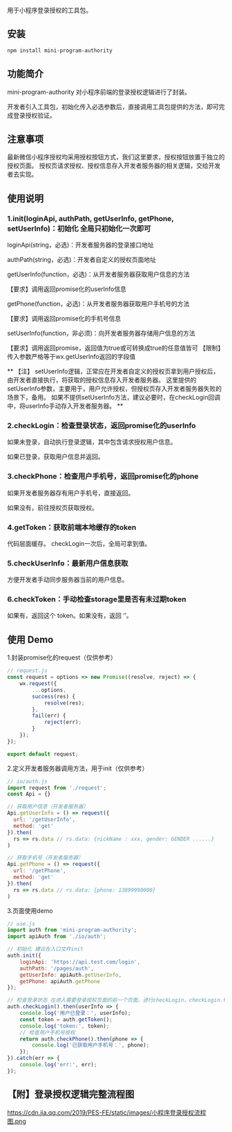用于小程序登录授权的工具包。

## 安装
```bash
npm install mini-program-authority
```

## 功能简介
mini-program-authority 对小程序前端的登录授权逻辑进行了封装。

开发者引入工具包，初始化传入必选参数后，直接调用工具包提供的方法，即可完成登录授权验证。

## 注意事项
最新微信小程序授权均采用授权按钮方式，我们这里要求，授权按钮放置于独立的授权页面。
授权页请求授权、授权信息存入开发者服务器的相关逻辑，交给开发者去实现。

## 使用说明
### 1.init(loginApi, authPath, getUserInfo, getPhone, setUserInfo)：初始化 全局只初始化一次即可


loginApi(string，必选)：开发者服务器的登录接口地址


authPath(string，必选)：开发者自定义的授权页面地址


getUserInfo(function，必选)：从开发者服务器获取用户信息的方法

【要求】调用返回promise化的userInfo信息


getPhone(function，必选)：从开发者服务器获取用户手机号的方法

【要求】调用返回promise化的手机号信息


setUserInfo(function，非必须)：向开发者服务器存储用户信息的方法

【要求】调用返回promise，返回值为true或可转换成true的任意值皆可
【限制】传入参数严格等于wx.getUserInfo返回的字段值


**
【注】
setUserInfo逻辑，正常应在开发者自定义的授权页拿到用户授权后，由开发者直接执行，将获取的授权信息存入开发者服务器。
这里提供的setUserInfo参数，主要用于，用户允许授权，但授权页存入开发者服务器失败的场景下，备用。
如果不提供setUserInfo方法，建议必要时，在checkLogin回调中，将userInfo手动存入开发者服务器。
**



### 2.checkLogin：检查登录状态，返回promise化的userInfo

如果未登录，自动执行登录逻辑，其中包含请求授权用户信息。

如果已登录，获取用户信息并返回。

### 3.checkPhone：检查用户手机号，返回promise化的phone

如果开发者服务器存有用户手机号，直接返回。

如果没有，前往授权页获取授权。

### 4.getToken：获取前端本地缓存的token

代码层面缓存。
checkLogin一次后，全局可拿到值。

### 5.checkUserInfo：最新用户信息获取

方便开发者手动同步服务器当前的用户信息。

### 6.checkToken：手动检查storage里是否有未过期token
如果有，返回这个 token。如果没有，返回 ‘’。

## 使用 Demo
1.封装promise化的request（仅供参考）
```javascript
// request.js
const request = options => new Promise((resolve, reject) => {
    wx.request({
		...options,
		success(res) {
			resolve(res);
		},
		fail(err) {
			reject(err);
		}
	});
});

export default request;

```

2.定义开发者服务器调用方法，用于init（仅供参考）
```javascript
// io/auth.js
import request from './request';
const Api = {}

// 获取用户信息（开发者服务器）
Api.getUserInfo = () => request({
  url: '/getUserInfo',
  method: 'get'
}).then(
  rs => rs.data // rs.data: {nickName : xxx, gender: GENDER ......}
)

// 获取手机号（开发者服务器）
Api.getPhone = () => request({
  url: '/getPhone',
  method: 'get'
}).then(
  rs => rs.data // rs.data: {phone: 13899990000}
)
```

3.页面使用demo
```javascript
// use.js
import auth from 'mini-program-authority';
import apiAuth from './io/auth';

// 初始化 建议在入口文件init
auth.init({
	loginApi: 'https://api.test.com/login',
	authPath: '/pages/auth',
	getUserInfo: apiAuth.getUserInfo,
	getPhone: apiAuth.getPhone
});

// 检查登录状态 在进入需要登录授权页面的前一个页面，进行checkLogin，checkLogin.then()内执行页面跳转，跳转到需授权的页面
auth.checkLogin().then(userInfo => {
	console.log('用户已登录：', userInfo);
	const token = auth.getToken();
	console.log('token:', token);
	// 检查用户手机号授权
	return auth.checkPhone().then(phone => {
		console.log('已获取用户手机号：', phone);
	});
}).catch(err => {
	console.log('err:', err);
});

```

## 【附】登录授权逻辑完整流程图
https://cdn.jia.qq.com/2019/PES-FE/static/images/小程序登录授权流程图.png
